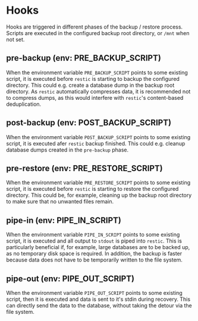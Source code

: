 # Hooks
Hooks are triggered in different phases of the backup / restore process. Scripts
are executed in the configured backup root directory, or `/mnt` when not set.

## pre-backup (env: PRE_BACKUP_SCRIPT)
When the environment variable `PRE_BACKUP_SCRIPT` points to some existing
script, it is executed before `restic` is starting to backup the configured
directory. This could e.g. create a database dump in the backup root directory.
As `restic` automatically compresses data, it is recommended not to compress
dumps, as this would interfere with `restic`'s content-based deduplication.

## post-backup (env: POST_BACKUP_SCRIPT)
When the environment variable `POST_BACKUP_SCRIPT` points to some existing
script, it is executed afer `restic` backup finished. This could e.g. cleanup
database dumps created in the `pre-backup` phase.

## pre-restore (env: PRE_RESTORE_SCRIPT)
When the environment variable `PRE_RESTORE_SCRIPT` points to some existing
script, it is executed before `restic` is starting to restore the configured
directory. This could be, for example, cleaning up the backup root directory to
make sure that no unwanted files remain.

## pipe-in (env: PIPE_IN_SCRIPT)
When the environment variable `PIPE_IN_SCRIPT` points to some existing script,
it is executed and all output to `stdout` is piped into `restic`. This is
particularly beneficial if, for example, large databases are to be backed up, as
no temporary disk space is required. In addition, the backup is faster because
data does not have to be temporarily written to the file system.

## pipe-out (env: PIPE_OUT_SCRIPT)
When the environment variable `PIPE_OUT_SCRIPT` points to some existing script,
then it is executed and data is sent to it's stdin during recovery. This can
directly send the data to the database, without taking the detour via the file
system.
